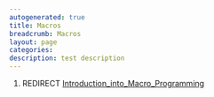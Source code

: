 ```yaml
---
autogenerated: true
title: Macros
breadcrumb: Macros
layout: page
categories: 
description: test description
---
```


1.  REDIRECT [Introduction\_into\_Macro\_Programming](Introduction_into_Macro_Programming )
